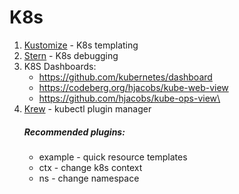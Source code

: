 # K8s

1. [Kustomize](https://github.com/kubernetes-sigs/kustomize) - K8s templating
1. [Stern](https://github.com/wercker/stern) - K8s debugging
1. K8S Dashboards:
   - https://github.com/kubernetes/dashboard
   - https://codeberg.org/hjacobs/kube-web-view
   - https://github.com/hjacobs/kube-ops-view\
1. [Krew](https://github.com/kubernetes-sigs/krew) - kubectl plugin manager
   ##### Recommended plugins:
   - example - quick resource templates
   - ctx - change k8s context
   - ns - change namespace